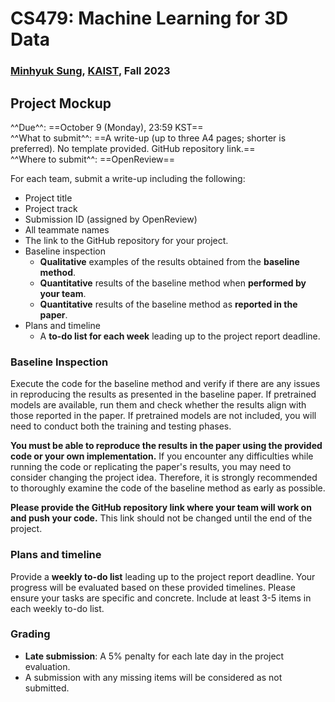 # CS479: Machine Learning for 3D Data

<h3><b>
<a href="http://mhsung.github.io/" target="_blank">Minhyuk Sung</a>, <a href="https://www.kaist.ac.kr/" target="_blank">KAIST</a>, Fall 2023
</b></h3>


## Project Mockup

^^Due^^: ==October 9 (Monday), 23:59 KST==  
^^What to submit^^: ==A write-up (up to three A4 pages; shorter is preferred). No template provided. GitHub repository link.==  
^^Where to submit^^: ==OpenReview==  

For each team, submit a write-up including the following:

- Project title
- Project track
- Submission ID (assigned by OpenReview)
- All teammate names
- The link to the GitHub repository for your project.
- Baseline inspection
    - **Qualitative** examples of the results obtained from the **baseline method**.
    - **Quantitative** results of the baseline method when **performed by your team**.
    - **Quantitative** results of the baseline method as **reported in the paper**.
- Plans and timeline
    - A **to-do list for each week** leading up to the project report deadline.

### Baseline Inspection
Execute the code for the baseline method and verify if there are any issues in reproducing the results as presented in the baseline paper. If pretrained models are available, run them and check whether the results align with those reported in the paper. If pretrained models are not included, you will need to conduct both the training and testing phases.

**You must be able to reproduce the results in the paper using the provided code or your own implementation.** If you encounter any difficulties while running the code or replicating the paper's results, you may need to consider changing the project idea. Therefore, it is strongly recommended to thoroughly examine the code of the baseline method as early as possible.

**Please provide the GitHub repository link where your team will work on and push your code.** This link should not be changed until the end of the project.

### Plans and timeline
Provide a **weekly to-do list** leading up to the project report deadline. Your progress will be evaluated based on these provided timelines. Please ensure your tasks are specific and concrete. Include at least 3-5 items in each weekly to-do list.

### Grading
- **Late submission**: A 5% penalty for each late day in the project evaluation.
- A submission with any missing items will be considered as not submitted.

<br />
